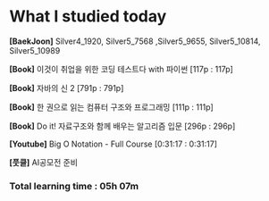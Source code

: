 <h1>What I studied today</h1>

<strong>[BaekJoon]</strong> Silver4_1920, Silver5_7568 ,Silver5_9655, Silver5_10814, Silver5_10989

<strong>[Book]</strong> 이것이 취업을 위한 코딩 테스트다 with 파이썬 [117p : 117p]

<strong>[Book]</strong> 자바의 신 2 [791p : 791p]

<strong>[Book]</strong> 한 권으로 읽는 컴퓨터 구조와 프로그래밍 [111p : 111p]

<strong>[Book]</strong> Do it! 자료구조와 함께 배우는 알고리즘 입문 [296p : 296p]

<strong>[Youtube]</strong> Big O Notation - Full Course [0:31:17 : 0:31:17]

<strong>[풋클]</strong> AI공모전 준비

<h3>Total learning time : 05h 07m</h3>

